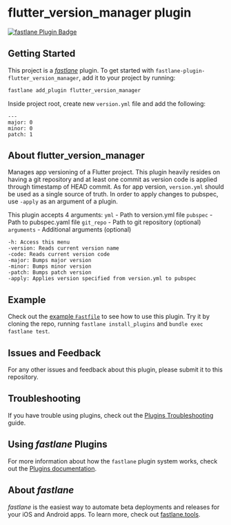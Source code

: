 # flutter_version_manager plugin

[![fastlane Plugin Badge](https://rawcdn.githack.com/fastlane/fastlane/master/fastlane/assets/plugin-badge.svg)](https://rubygems.org/gems/fastlane-plugin-flutter_version_manager)

## Getting Started

This project is a [_fastlane_](https://github.com/fastlane/fastlane) plugin. To get started with `fastlane-plugin-flutter_version_manager`, add it to your project by running:

```bash
fastlane add_plugin flutter_version_manager
```

Inside project root, create new `version.yml` file and add the following:
```
---
major: 0
minor: 0
patch: 1

```
## About flutter_version_manager

Manages app versioning of a Flutter project. This plugin heavily resides on having a git repository and at least one commit as version code is applied through timestamp of HEAD commit. As for app version, `version.yml` should be used as a single source of truth. In order to apply changes to pubspec, use `-apply` as an argument of a plugin.

This plugin accepts 4 arguments:
`yml` - Path to version.yml file
`pubspec` - Path to pubspec.yaml file
`git_repo` - Path to git repository (optional)
`arguments` - Additional arguments (optional)
```
-h: Access this menu
-version: Reads current version name
-code: Reads current version code
-major: Bumps major version
-minor: Bumps minor version
-patch: Bumps patch version
-apply: Applies version specified from version.yml to pubspec
```

## Example

Check out the [example `Fastfile`](fastlane/Fastfile) to see how to use this plugin. Try it by cloning the repo, running `fastlane install_plugins` and `bundle exec fastlane test`.

## Issues and Feedback

For any other issues and feedback about this plugin, please submit it to this repository.

## Troubleshooting

If you have trouble using plugins, check out the [Plugins Troubleshooting](https://docs.fastlane.tools/plugins/plugins-troubleshooting/) guide.

## Using _fastlane_ Plugins

For more information about how the `fastlane` plugin system works, check out the [Plugins documentation](https://docs.fastlane.tools/plugins/create-plugin/).

## About _fastlane_

_fastlane_ is the easiest way to automate beta deployments and releases for your iOS and Android apps. To learn more, check out [fastlane.tools](https://fastlane.tools).
